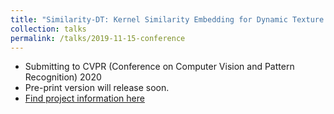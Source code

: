 ```yaml
---
title: "Similarity-DT: Kernel Similarity Embedding for Dynamic Texture Synthesis"
collection: talks
permalink: /talks/2019-11-15-conference
---
```


* Submitting to CVPR (Conference on Computer Vision and Pattern Recognition) 2020
* Pre-print version will release soon.
* [Find project information here](shiming-chen.github.io/Similarity-page/Similarity)

